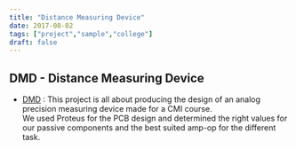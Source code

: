 ```yaml
---
title: "Distance Measuring Device"
date: 2017-08-02
tags: ["project","sample","college"]
draft: false
---
```

DMD - Distance Measuring Device
-------------------------------

- [DMD](../dmd) : This project is all about producing the design of an analog precision measuring device made for a CMI course.  
We used Proteus for the PCB design and determined the right values for our passive components and the best suited amp-op for the different task.